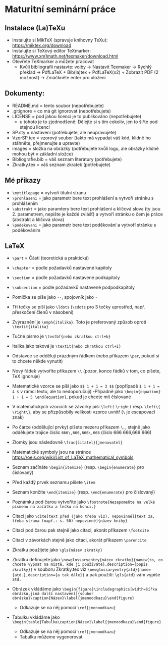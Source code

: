 ﻿# Maturitní seminární práce

## Instalace (La)TeXu
- Instalujte si MikTeX (spravuje knihovny TeXu): https://miktex.org/download
- Instalujte si TeXový editor TeXmarker: https://www.xm1math.net/texmaker/download.html
- Otevřete TeXmarker a můžete pracovat
  - Kvůli bibliografii nastavte: volby -> Nastavit Texmaker -> Rychlý překlad -> PdfLaTeX + Bib(la)tex + PdfLaTeX(x2) + Zobrazit PDF (2 možnost) -> Zmáčkněte enter pro uložení

## Dokumenty:
- README.md = tento soubor (nepotřebujete)
- .gitignore = co má git ignorovat (nepotřebujete)
- LICENSE = pod jakou licencí je to publikováno (nepotřebujete)
  - u tohoto je to zjednodšeně: Dělejte si s tím cokoliv, jen to šiřte pod stejnou licencí
- SP.sty = nastavení (potřebujete, ale neupravujete) 
- VzorSP.tex = vzorový soubor (takto má vypadat váš kód, klidně ho stáhněte, přejmenujte a upravte)
- images = složka na obrázky (potřebujete kvůli logu, ale obrázky klidně mohou být v základní složce)
- Bibliografie.bib = váš seznam literatury (potřebujete)
- Zkratky.tex = váš seznam zkratek (potřebujete)

## Mé příkazy
- `\mytitlepage` = vytvoří titulní stranu
- `\prohlaseni` = jako parametr bere text prohlášení a vytvoří stránku s prohlášením
- `\abstrakt` = jako paramtery bere text prohlášení a klíčová slova (ty jsou 2. parametrem, nepište je každé zvlášť) a vytvoří stránku o čem je práce (abstrakt a klíčová slova)
- `\podekovani` = jako parametr bere text poděkování a vytvoří stránku s poděkováním                                                                     

## LaTeX
- `\part` = Části (teoretická a praktická)
- `\chapter` = podle požadavků nastavené kapitoly 
- `\section` = podle požadavků nastavené podkapitoly
- `\subsection` = podle požadavků nastavené podpodkapitoly

- Pomlčka se píše jako `--`, spojovník jako `-`
- Tři tečky se píší jako `\ldots` (`\cdots` pro 3 tečky uprostřed, např. přeskočení členů v násobení)

- Zvýraznění je `\emph{italika}`. Toto je preferovaný způsob oproti `\textit{italika}`
- Tučné písmo je `\textbf{nebo zkratkou ctrl+b}`
- Italika jako taková je `\textit{nebo zkratkou ctrl+i}`

- Odstavce se oddělují prázdným řádkem (nebo příkazem `\par`, pokud si to chcete někde vynutit)                                                 
- Nový řádek vytvoříte příkazem `\\` (pozor, konce řádků v tom, co píšete, TeX ignoruje)

- Matematické vzorce se píší jako `$$ 1 + 1 = 3 $$` (popřípadě `$ 1 + 1 = 4 $` v rámci textu, ale to nedoporučuji)
  -Případně jako `\begin{equation} 1 + 1 = 5 \end{equation}`, pokud je chcete mít číslované 
- V matematických vzorcích se závorky píší `\left(` `\right)` resp. `\left\{` `\right\}`, aby se přizpůsobily velikosti vzorce uvnitř (`\` je escapovací znak)
- Po čárce (oddělující prvky) píšete mezeru příkazem `\,`, stejně jako oddělujete trojice číslic `666\,666,666\,666` (číslo 666 666,666 666)
- Zlomky jsou následovně `\frac{čitatel}{jmenovatel}`
- Matematické symboly jsou na stránce https://oeis.org/wiki/List_of_LaTeX_mathematical_symbols

- Seznam začínáte `\begin{itemize}` (resp. `\begin{enumerate}` pro číslovaný)
- Před každý prvek seznamu píšete `\item`                                  
- Seznam končíte `\end{itemize}` (resp. `\end{enumerate}` pro číslovaný)

- Poznámku pod čarou vytvoříte jako `\footnote{Nezapomeňte na velké písmeno na začátku a tečku na konci.}`
- Citaci jako `\cite[text před (jako třeba viz), nepovinné][text za, třeba strana (např.: s. 50) nepovinné]{název knihy}`
- Citaci pod čarou pak stejně jako citaci, akorát příkazem `\footcite`
- Citaci v závorkách stejně jako citaci, akorát příkazem `\parencite`
- Zkratku použijete jako `\gls{název zkratky}`

- Zkratku definujete jako `\newglossaryentry{název zkratky}{name={to, co chcete vypsat na místě, kde ji používáte},description={popis zkratky}}` v souboru Zkratky.tex viz `\newglossaryentry{atd}{name={atd.},description={a tak dále}}` a pak použití: `\gls{atd}` vám vypíše `atd.`

- Obrázek vkládáme jako `\begin{figure}\includegraphics[width=šířka obrázku,jiná další nastavení]{soubor obrázku}\caption{Název}\label{jmenoodkazu}\end{figure}`
  - Odkazuje se na něj pomocí `\ref{jmenoodkazu}`
  
- Tabulku vkládáme jako `\begin{table}Tabulka\caption{Název}\label{jmenoodkazu}\end{figure}`
  - Odkazuje se na něj pomocí `\ref{jmenoodkazu}`
  - Tabulku můžeme vygenerovat
 




